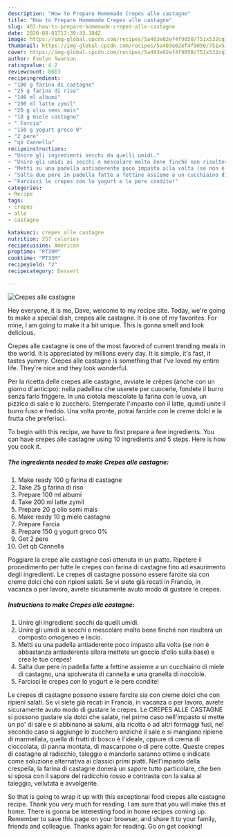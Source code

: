 ```yaml
---
description: "How to Prepare Homemade Crepes alle castagne"
title: "How to Prepare Homemade Crepes alle castagne"
slug: 403-how-to-prepare-homemade-crepes-alle-castagne
date: 2020-08-01T17:39:33.104Z
image: https://img-global.cpcdn.com/recipes/5a403e02ef4f9050/751x532cq70/crepes-alle-castagne-recipe-main-photo.jpg
thumbnail: https://img-global.cpcdn.com/recipes/5a403e02ef4f9050/751x532cq70/crepes-alle-castagne-recipe-main-photo.jpg
cover: https://img-global.cpcdn.com/recipes/5a403e02ef4f9050/751x532cq70/crepes-alle-castagne-recipe-main-photo.jpg
author: Evelyn Swanson
ratingvalue: 4.2
reviewcount: 8663
recipeingredient:
- "100 g farina di castagne"
- "25 g farina di riso"
- "100 ml albumi"
- "200 ml latte zymil"
- "20 g olio semi mais"
- "10 g miele castagno"
- " Farcia"
- "150 g yogurt greco 0"
- "2 pere"
- "qb Cannella"
recipeinstructions:
- "Unire gli ingredienti secchi da quelli umidi."
- "Unire gli umidi ai secchi e mescolare molto bene finché non risulterà un composto omogeneo e liscio."
- "Metti su una padella antiaderente poco impasto alla volta (se non è abbastanza antiaderente allora mettete un goccio d&#39;olio sulla base) e crea le tue crepes!"
- "Salta due pere in padella fatte a fettine assieme a un cucchiaino di miele di castagno, una spolverata di cannella e una granella di nocciole."
- "Farcisci le crepes con lo yogurt e le pere condite!"
categories:
- Recipe
tags:
- crepes
- alle
- castagne

katakunci: crepes alle castagne 
nutrition: 257 calories
recipecuisine: American
preptime: "PT39M"
cooktime: "PT33M"
recipeyield: "2"
recipecategory: Dessert

---
```



![Crepes alle castagne](https://img-global.cpcdn.com/recipes/5a403e02ef4f9050/751x532cq70/crepes-alle-castagne-recipe-main-photo.jpg)

Hey everyone, it is me, Dave, welcome to my recipe site. Today, we're going to make a special dish, crepes alle castagne. It is one of my favorites. For mine, I am going to make it a bit unique. This is gonna smell and look delicious.

Crepes alle castagne is one of the most favored of current trending meals in the world. It is appreciated by millions every day. It is simple, it's fast, it tastes yummy. Crepes alle castagne is something that I've loved my entire life. They're nice and they look wonderful.

Per la ricetta delle crepes alle castagne, avviate le crêpes (anche con un giorno d&#39;anticipo): nella padellina che userete per cuocerle, fondete il burro senza farlo friggere. In una ciotola mescolate la farina con le uova, un pizzico di sale e lo zucchero. Stemperate l&#39;impasto con il latte, quindi unite il burro fuso e freddo. Una volta pronte, potrai farcirle con le creme dolci e la frutta che preferisci.


To begin with this recipe, we have to first prepare a few ingredients. You can have crepes alle castagne using 10 ingredients and 5 steps. Here is how you cook it.

<!--inarticleads1-->

##### The ingredients needed to make Crepes alle castagne:

1. Make ready 100 g farina di castagne
1. Take 25 g farina di riso
1. Prepare 100 ml albumi
1. Take 200 ml latte zymil
1. Prepare 20 g olio semi mais
1. Make ready 10 g miele castagno
1. Prepare  Farcia
1. Prepare 150 g yogurt greco 0%
1. Get 2 pere
1. Get qb Cannella


Poggiare la crepe alle castagne così ottenuta in un piatto. Ripetere il procedimento per tutte le crepes con farina di castagne fino ad esaurimento degli ingredienti. Le crepes di castagne possono essere farcite sia con creme dolci che con ripieni salati. Se vi siete già recati in Francia, in vacanza o per lavoro, avrete sicuramente avuto modo di gustare le crepes. 

<!--inarticleads2-->

##### Instructions to make Crepes alle castagne:

1. Unire gli ingredienti secchi da quelli umidi.
1. Unire gli umidi ai secchi e mescolare molto bene finché non risulterà un composto omogeneo e liscio.
1. Metti su una padella antiaderente poco impasto alla volta (se non è abbastanza antiaderente allora mettete un goccio d&#39;olio sulla base) e crea le tue crepes!
1. Salta due pere in padella fatte a fettine assieme a un cucchiaino di miele di castagno, una spolverata di cannella e una granella di nocciole.
1. Farcisci le crepes con lo yogurt e le pere condite!


Le crepes di castagne possono essere farcite sia con creme dolci che con ripieni salati. Se vi siete già recati in Francia, in vacanza o per lavoro, avrete sicuramente avuto modo di gustare le crepes. Le CREPES ALLE CASTAGNE si possono gustare sia dolci che salate, nel primo caso nell&#39;impasto si mette un po&#39; di sale e si abbinano ai salumi, alla ricotta o ad altri formaggi fusi, nel secondo caso si aggiunge lo zucchero anziché il sale e si mangiano ripiene di marmellata, quella di frutti di bosco è l&#39;ideale, oppure di crema di cioccolata, di panna montata, di mascarpone o di pere cotte. Queste crepes di castagne al radicchio, taleggio e mandorle saranno ottime e indicate come soluzione alternativa ai classici primi piatti. Nell&#39;impasto della crespella, la farina di castagne donerà un sapore tutto particolare, che ben si sposa con il sapore del radicchio rosso e contrasta con la salsa al taleggio, vellutata e avvolgente. 

So that is going to wrap it up with this exceptional food crepes alle castagne recipe. Thank you very much for reading. I am sure that you will make this at home. There is gonna be interesting food in home recipes coming up. Remember to save this page on your browser, and share it to your family, friends and colleague. Thanks again for reading. Go on get cooking!
